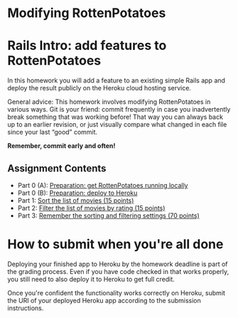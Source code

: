 Modifying RottenPotatoes
========================

# Rails Intro: add features to RottenPotatoes

In this homework you will add a feature to an existing simple Rails app
and deploy the result publicly on the Heroku cloud hosting service.

General advice:  This homework involves modifying RottenPotatoes in
various ways. Git is your friend: commit frequently in case you
inadvertently break something that was working before! That way you can
always back up to an earlier revision, or just visually compare what
changed in each file since your last “good” commit. 

**Remember, commit early and often!**

## Assignment Contents

* Part 0 (A): [Preparation: get RottenPotatoes running locally](docs/part_0_A.md)
* Part 0 (B): [Preparation: deploy to Heroku](docs/part_0_B.md)
* Part 1: [Sort the list of movies (15 points)](docs/part_1.md)
* Part 2: [Filter the list of movies by rating (15 points)](docs/part_2.md)
* Part 3: [Remember the sorting and filtering settings (70 points)](docs/part_3.md)

# How to submit when you're all done

Deploying your finished app to Heroku by the homework deadline is part
of the grading process. Even if you have code checked in that works
properly, you still need to also deploy it to Heroku to get full
credit. 

Once you're confident the functionality works correctly on Heroku,
submit the 
URI of your deployed Heroku app according to the submission instructions.

